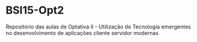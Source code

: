 # BSI15-Opt2
Repositório das aulas de Optativa II - Utilização de Tecnologia emergentes no desenvolvimento de aplicações cliente servidor modernas
